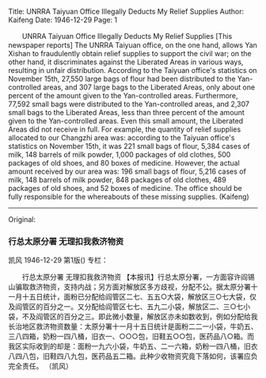 Title: UNRRA Taiyuan Office Illegally Deducts My Relief Supplies
Author: Kaifeng
Date: 1946-12-29
Page: 1

　　UNRRA Taiyuan Office
    Illegally Deducts My Relief Supplies
    [This newspaper reports] The UNRRA Taiyuan office, on the one hand, allows Yan Xishan to fraudulently obtain relief supplies to support the civil war; on the other hand, it discriminates against the Liberated Areas in various ways, resulting in unfair distribution. According to the Taiyuan office's statistics on November 15th, 27,550 large bags of flour had been distributed to the Yan-controlled areas, and 307 large bags to the Liberated Areas, only about one percent of the amount given to the Yan-controlled areas. Furthermore, 77,592 small bags were distributed to the Yan-controlled areas, and 2,307 small bags to the Liberated Areas, less than three percent of the amount given to the Yan-controlled areas. Even this small amount, the Liberated Areas did not receive in full. For example, the quantity of relief supplies allocated to our Changzhi area was: according to the Taiyuan office's statistics on November 15th, it was 221 small bags of flour, 5,384 cases of milk, 148 barrels of milk powder, 1,000 packages of old clothes, 500 packages of old shoes, and 80 boxes of medicine. However, the actual amount received by our area was: 196 small bags of flour, 5,216 cases of milk, 148 barrels of milk powder, 848 packages of old clothes, 489 packages of old shoes, and 52 boxes of medicine. The office should be fully responsible for the whereabouts of these missing supplies.
                  (Kaifeng)



<hr /> 

Original: 


### 行总太原分署  无理扣我救济物资
凯风
1946-12-29
第1版()
专栏：

　　行总太原分署
    无理扣我救济物资
    【本报讯】行总太原分署，一方面容许阎锡山骗取救济物资，支持内战；另方面对解放区多方歧视，分配不公。据太原分署十一月十五日统计，面粉已分配给阎管区二七、五五○大袋，解放区三○七大袋，仅及阎管区的百分之一。又分配给阎管区七七、五九二小袋，解放区二、三○七小袋，不及阎管区的百分之三。即此微小数量，解放区亦未如数收到，例如分配给我长治地区救济物资数量：太原分署十一月十五日统计是面粉二二一小袋，牛奶五、三八四箱，奶粉一四八桶，旧衣一、○○○包，旧鞋五○○包，医药品八○箱。而我区实际收到的却是：面粉一九六小袋，牛奶五、二一六箱，奶粉一四八桶，旧衣八四八包，旧鞋四八九包，医药品五二箱。此种少收物资究竟下落如何，该署应负完全责任。
                  （凯风）
